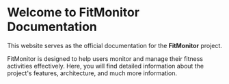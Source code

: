 # Welcome to FitMonitor Documentation

This website serves as the official documentation for the **FitMonitor** project. 

FitMonitor is designed to help users monitor and manage their fitness activities effectively. Here, you will find detailed information about the project's features, architecture, and much more information.
